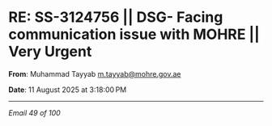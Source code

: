 # RE: SS-3124756 || DSG- Facing communication issue with MOHRE || Very Urgent

**From**: Muhammad Tayyab <m.tayyab@mohre.gov.ae>

**Date**: 11 August 2025 at 3:18:00 PM

---

*Email 49 of 100*
